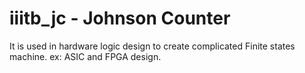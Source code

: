 # iiitb_jc - Johnson Counter
It is used in hardware logic design to create complicated Finite states machine. ex: ASIC and FPGA design.
